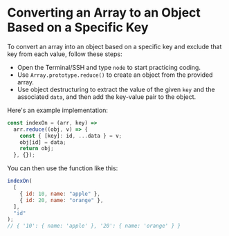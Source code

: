 # Converting an Array to an Object Based on a Specific Key

To convert an array into an object based on a specific key and exclude that key from each value, follow these steps:

- Open the Terminal/SSH and type `node` to start practicing coding.
- Use `Array.prototype.reduce()` to create an object from the provided array.
- Use object destructuring to extract the value of the given `key` and the associated `data`, and then add the key-value pair to the object.

Here's an example implementation:

```js
const indexOn = (arr, key) =>
  arr.reduce((obj, v) => {
    const { [key]: id, ...data } = v;
    obj[id] = data;
    return obj;
  }, {});
```

You can then use the function like this:

```js
indexOn(
  [
    { id: 10, name: "apple" },
    { id: 20, name: "orange" },
  ],
  "id"
);
// { '10': { name: 'apple' }, '20': { name: 'orange' } }
```
